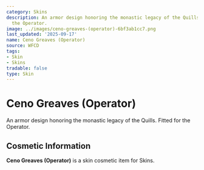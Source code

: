 ```yaml
---
category: Skins
description: An armor design honoring the monastic legacy of the Quills. Fitted for
  the Operator.
image: ../images/ceno-greaves-(operator)-6bf3ab1cc7.png
last_updated: '2025-09-17'
name: Ceno Greaves (Operator)
source: WFCD
tags:
- Skin
- Skins
tradable: false
type: Skin
---
```


# Ceno Greaves (Operator)

An armor design honoring the monastic legacy of the Quills. Fitted for the Operator.

## Cosmetic Information

**Ceno Greaves (Operator)** is a skin cosmetic item for Skins.

